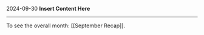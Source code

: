 2024-09-30
__Insert Content Here__
_______________________
To see the overall month: [[September Recap]].